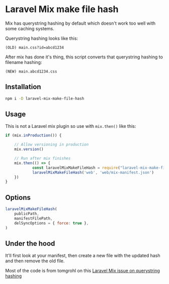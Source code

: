 # Laravel Mix make file hash

Mix has querystring hashing by default which doesn't work too well with some caching systems.

Querystring hashing looks like this:<br>
```
(OLD) main.css?id=abcd1234
```

After mix has done it's thing, this script converts that querystring hashing to filename hashing:
```
(NEW) main.abcd1234.css
```

## Installation

```bash
npm i -D laravel-mix-make-file-hash
```

## Usage

This is not a Laravel mix plugin so use with `mix.then()` like this:

```js
if (mix.inProduction()) {

    // Allow versioning in production
    mix.version()

    // Run after mix finishes
    mix.then(() => {
            const laravelMixMakeFileHash = require("laravel-mix-make-file-hash")
            laravelMixMakeFileHash('web', 'web/mix-manifest.json')
    })
}
```

## Options

```js
laravelMixMakeFileHash(
    publicPath,
    manifestFilePath,
    delSyncOptions = { force: true },
)
```

## Under the hood

It'll first look at your manifest, then create a new file with the updated hash and then remove the old file.

Most of the code is from tomgrohl on this
[Laravel Mix issue on querystring hashing](https://github.com/JeffreyWay/laravel-mix/issues/1022#issuecomment-379168021)

